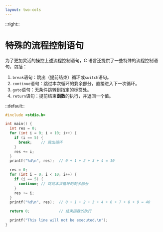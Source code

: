```yaml
---
layout: two-cols
---
```


::right::

# 特殊的流程控制语句

为了更加灵活的操控上述流程控制语句，C 语言还提供了一些特殊的流程控制语句，包括：

1. `break`语句：跳出（提前结束）循环或`switch`语句。
2. `continue`语句：跳过本次循环的剩余部分，直接进入下一次循环。
3. `goto`语句：无条件跳转到指定的标签处。
4. `return`语句：提前结束**函数**的执行，并返回一个值。

::default::

<div class="pr-10">

```cpp {all|7|16|22}
#include <stdio.h>

int main() {
  int res = 0;
  for (int i = 0; i < 10; i++) {
    if (i == 5) {
      break;    // 跳出循环
    }
    res += i;
  }
  printf("%d\n", res);  // 0 + 1 + 2 + 3 + 4 = 10

  res = 0;
  for (int i = 0; i < 10; i++) {
    if (i == 5) {
      continue; // 跳过本次循环的剩余部分
    }
    res += i;
  }
  printf("%d\n", res);  // 0 + 1 + 2 + 3 + 4 + 6 + 7 + 8 + 9 = 40

  return 0;             // 结束函数的执行

  printf("This line will not be executed.\n");
}
```

</div>
